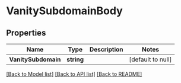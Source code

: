 # VanitySubdomainBody

## Properties
Name | Type | Description | Notes
------------ | ------------- | ------------- | -------------
**VanitySubdomain** | **string** |  | [default to null]

[[Back to Model list]](../README.md#documentation-for-models) [[Back to API list]](../README.md#documentation-for-api-endpoints) [[Back to README]](../README.md)

